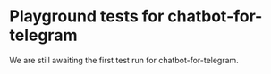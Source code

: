 # Playground tests for chatbot-for-telegram
We are still awaiting the first test run for chatbot-for-telegram.
